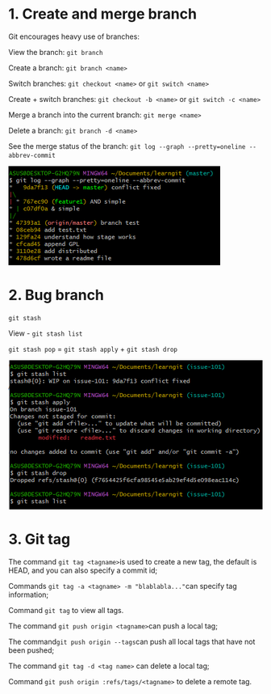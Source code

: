 # 1. Create and merge branch
Git encourages heavy use of branches:

View the branch: `git branch`

Create a branch: `git branch <name>`

Switch branches: `git checkout <name>` or `git switch <name>`

Create + switch branches: `git checkout -b <name>` or `git switch -c <name>`

Merge a branch into the current branch: `git merge <name>`

Delete a branch: `git branch -d <name>`

See the merge status of the branch: `git log --graph --pretty=oneline --abbrev-commit`

![img](/Git/image/Screenshot-2025-03-31-134740.png)

# 2. Bug branch
`git stash`

View - `git stash list`

`git stash pop` = `git stash apply` + `git stash drop`

![img](/Git/image/Screenshot-2025-03-31-152936.png)

# 3. Git tag

The command `git tag <tagname>`is used to create a new tag, the default is HEAD, and you can also specify a commit id;

Commands `git tag -a <tagname> -m "blablabla..."`can specify tag information;

Command `git tag` to view all tags.

The command `git push origin <tagname>`can push a local tag;

The command` git push origin --tags `can push all local tags that have not been pushed;

The command `git tag -d <tag name>` can delete a local tag;

Command `git push origin :refs/tags/<tagname>` to delete a remote tag.